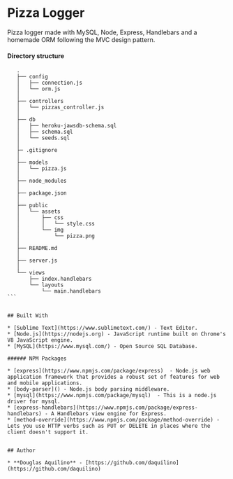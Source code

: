 # Pizza Logger
Pizza logger made with MySQL, Node, Express, Handlebars and a homemade ORM following the MVC design pattern.


#### Directory structure

```
   .
   ├── config
   │   ├── connection.js
   │   └── orm.js
   │ 
   ├── controllers
   │   └── pizzas_controller.js
   │
   ├── db
   │   ├── heroku-jawsdb-schema.sql
   │   ├── schema.sql
   │   └── seeds.sql
   │
   ├─ .gitignore
   │
   ├── models
   │   └── pizza.js
   │ 
   ├── node_modules
   │ 
   ├── package.json
   │
   ├── public
   │   └── assets
   │       ├── css
   │       │   └── style.css
   │       └── img
   │           └── pizza.png
   │
   ├── README.md   
   │
   ├── server.js
   │
   └── views
       ├── index.handlebars
       └── layouts
           └── main.handlebars
``` 


## Built With

* [Sublime Text](https://www.sublimetext.com/) - Text Editor.
* [Node.js](https://nodejs.org) - JavaScript runtime built on Chrome's V8 JavaScript engine.
* [MySQL](https://www.mysql.com/) - Open Source SQL Database.

###### NPM Packages

* [express](https://www.npmjs.com/package/express)	- Node.js web application framework that provides a robust set of features for web and mobile applications.
* [body-parser]() - Node.js body parsing middleware.
* [mysql](https://www.npmjs.com/package/mysql)	- This is a node.js driver for mysql.
* [express-handlebars](https://www.npmjs.com/package/express-handlebars) - A Handlebars view engine for Express.
* [method-override](https://www.npmjs.com/package/method-override) - Lets you use HTTP verbs such as PUT or DELETE in places where the client doesn't support it.


## Author

* **Douglas Aquilino** - [https://github.com/daquilino](https://github.com/daquilino)
